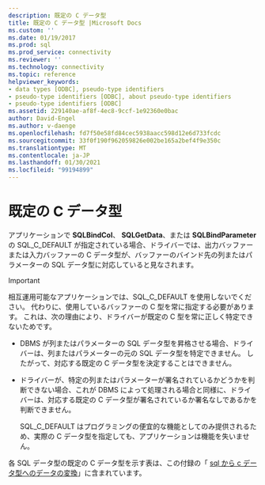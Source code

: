 ```yaml
---
description: 既定の C データ型
title: 既定の C データ型 |Microsoft Docs
ms.custom: ''
ms.date: 01/19/2017
ms.prod: sql
ms.prod_service: connectivity
ms.reviewer: ''
ms.technology: connectivity
ms.topic: reference
helpviewer_keywords:
- data types [ODBC], pseudo-type identifiers
- pseudo-type identifiers [ODBC], about pseudo-type identifiers
- pseudo-type identifiers [ODBC]
ms.assetid: 229140ae-af8f-4ec8-9ccf-1e92360e0bac
author: David-Engel
ms.author: v-daenge
ms.openlocfilehash: fd7f50e58fd84cec5938aacc598d12e6d733fcdc
ms.sourcegitcommit: 33f0f190f962059826e002be165a2bef4f9e350c
ms.translationtype: MT
ms.contentlocale: ja-JP
ms.lasthandoff: 01/30/2021
ms.locfileid: "99194899"
---
```

# <a name="default-c-data-types"></a>既定の C データ型
アプリケーションで **SQLBindCol**、 **SQLGetData**、または **SQLBindParameter** の SQL_C_DEFAULT が指定されている場合、ドライバーでは、出力バッファーまたは入力バッファーの C データ型が、バッファーのバインド先の列またはパラメーターの SQL データ型に対応していると見なされます。  
  
> [!IMPORTANT]  
>  相互運用可能なアプリケーションでは、SQL_C_DEFAULT を使用しないでください。 代わりに、使用しているバッファーの C 型を常に指定する必要があります。 これは、次の理由により、ドライバーが既定の C 型を常に正しく特定できないためです。  
  
-   DBMS が列またはパラメーターの SQL データ型を昇格させる場合、ドライバーは、列またはパラメーターの元の SQL データ型を特定できません。 したがって、対応する既定の C データ型を決定することはできません。  
  
-   ドライバーが、特定の列またはパラメーターが署名されているかどうかを判断できない場合、これが DBMS によって処理される場合と同様に、ドライバーは、対応する既定の C データ型が署名されているか署名なしであるかを判断できません。  
  
     SQL_C_DEFAULT はプログラミングの便宜的な機能としてのみ提供されるため、実際の C データ型を指定しても、アプリケーションは機能を失いません。  
  
 各 SQL データ型の既定の C データ型を示す表は、この付録の「 [sql から c データ型へのデータの変換](../../../odbc/reference/appendixes/converting-data-from-sql-to-c-data-types.md)」に含まれています。
